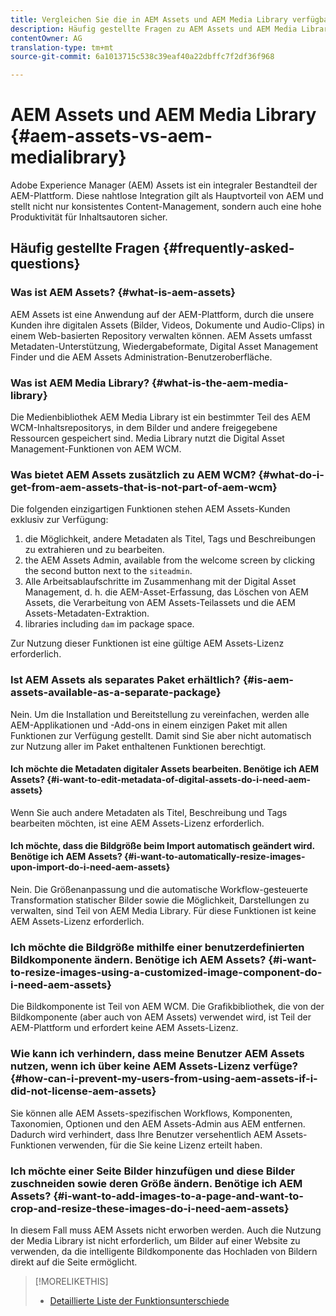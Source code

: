 ```yaml
---
title: Vergleichen Sie die in AEM Assets und AEM Media Library verfügbaren Funktionen
description: Häufig gestellte Fragen zu AEM Assets und AEM Media Library, einschließlich der Unterschiede.
contentOwner: AG
translation-type: tm+mt
source-git-commit: 6a1013715c538c39eaf40a22dbffc7f2df36f968

---
```



# AEM Assets und AEM Media Library {#aem-assets-vs-aem-medialibrary}

Adobe Experience Manager (AEM) Assets ist ein integraler Bestandteil der AEM-Plattform. Diese nahtlose Integration gilt als Hauptvorteil von AEM und stellt nicht nur konsistentes Content-Management, sondern auch eine hohe Produktivität für Inhaltsautoren sicher.

## Häufig gestellte Fragen {#frequently-asked-questions}

### Was ist AEM Assets? {#what-is-aem-assets}

AEM Assets ist eine Anwendung auf der AEM-Plattform, durch die unsere Kunden ihre digitalen Assets (Bilder, Videos, Dokumente und Audio-Clips) in einem Web-basierten Repository verwalten können. AEM Assets umfasst Metadaten-Unterstützung, Wiedergabeformate, Digital Asset Management Finder und die AEM Assets Administration-Benutzeroberfläche. 

### Was ist AEM Media Library? {#what-is-the-aem-media-library}

Die Medienbibliothek AEM Media Library ist ein bestimmter Teil des AEM WCM-Inhaltsrepositorys, in dem Bilder und andere freigegebene Ressourcen gespeichert sind. Media Library nutzt die Digital Asset Management-Funktionen von AEM WCM. 

### Was bietet AEM Assets zusätzlich zu AEM WCM?   {#what-do-i-get-from-aem-assets-that-is-not-part-of-aem-wcm}

Die folgenden einzigartigen Funktionen stehen AEM Assets-Kunden exklusiv zur Verfügung:

1. die Möglichkeit, andere Metadaten als Titel, Tags und Beschreibungen zu extrahieren und zu bearbeiten.
1. the AEM Assets Admin, available from the welcome screen by clicking the second button next to the `siteadmin`.
1. Alle Arbeitsablaufschritte im Zusammenhang mit der Digital Asset Management, d. h. die AEM-Asset-Erfassung, das Löschen von AEM Assets, die Verarbeitung von AEM Assets-Teilassets und die AEM Assets-Metadaten-Extraktion.
1. libraries including `dam` im package space.

Zur Nutzung dieser Funktionen ist eine gültige AEM Assets-Lizenz erforderlich. 

### Ist AEM Assets als separates Paket erhältlich?    {#is-aem-assets-available-as-a-separate-package}

Nein. Um die Installation und Bereitstellung zu vereinfachen, werden alle AEM-Applikationen und -Add-ons in einem einzigen Paket mit allen Funktionen zur Verfügung gestellt. Damit sind Sie aber nicht automatisch zur Nutzung aller im Paket enthaltenen Funktionen berechtigt. 

#### Ich möchte die Metadaten digitaler Assets bearbeiten. Benötige ich AEM Assets?    {#i-want-to-edit-metadata-of-digital-assets-do-i-need-aem-assets}

Wenn Sie auch andere Metadaten als Titel, Beschreibung und Tags bearbeiten möchten, ist eine AEM Assets-Lizenz erforderlich.

#### Ich möchte, dass die Bildgröße beim Import automatisch geändert wird. Benötige ich AEM Assets?  {#i-want-to-automatically-resize-images-upon-import-do-i-need-aem-assets}

Nein. Die Größenanpassung und die automatische Workflow-gesteuerte Transformation statischer Bilder sowie die Möglichkeit, Darstellungen zu verwalten, sind Teil von AEM Media Library. Für diese Funktionen ist keine AEM Assets-Lizenz erforderlich.

### Ich möchte die Bildgröße mithilfe einer benutzerdefinierten Bildkomponente ändern. Benötige ich AEM Assets?  {#i-want-to-resize-images-using-a-customized-image-component-do-i-need-aem-assets}

Die Bildkomponente ist Teil von AEM WCM. Die Grafikbibliothek, die von der Bildkomponente (aber auch von AEM Assets) verwendet wird, ist Teil der AEM-Plattform und erfordert keine AEM Assets-Lizenz.

### Wie kann ich verhindern, dass meine Benutzer AEM Assets nutzen, wenn ich über keine AEM Assets-Lizenz verfüge? {#how-can-i-prevent-my-users-from-using-aem-assets-if-i-did-not-license-aem-assets}

Sie können alle AEM Assets-spezifischen Workflows, Komponenten, Taxonomien, Optionen und den AEM Assets-Admin aus AEM entfernen. Dadurch wird verhindert, dass Ihre Benutzer versehentlich AEM Assets-Funktionen verwenden, für die Sie keine Lizenz erteilt haben.

### Ich möchte einer Seite Bilder hinzufügen und diese Bilder zuschneiden sowie deren Größe ändern. Benötige ich AEM Assets?  {#i-want-to-add-images-to-a-page-and-want-to-crop-and-resize-these-images-do-i-need-aem-assets}

In diesem Fall muss AEM Assets nicht erworben werden. Auch die Nutzung der Media Library ist nicht erforderlich, um Bilder auf einer Website zu verwenden, da die intelligente Bildkomponente das Hochladen von Bildern direkt auf die Seite ermöglicht.

>[!MORELIKETHIS]
>
>* [Detaillierte Liste der Funktionsunterschiede](https://docs.adobe.com/content/help/en/experience-manager-65/assets/administer/medialibrary.html#listoffeatures)

